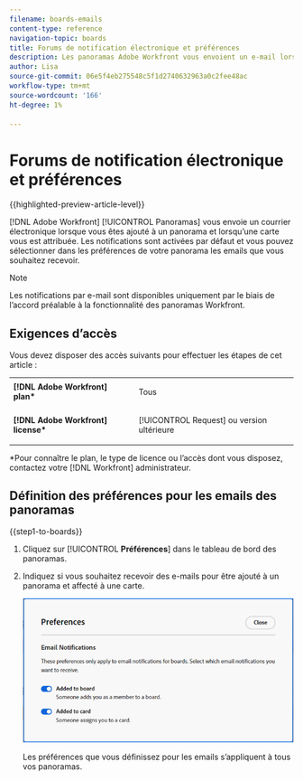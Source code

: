 ```yaml
---
filename: boards-emails
content-type: reference
navigation-topic: boards
title: Forums de notification électronique et préférences
description: Les panoramas Adobe Workfront vous envoient un e-mail lorsque vous êtes ajouté à un panorama et lorsqu’une carte vous est attribuée.
author: Lisa
source-git-commit: 06e5f4eb275548c5f1d2740632963a0c2fee48ac
workflow-type: tm+mt
source-wordcount: '166'
ht-degree: 1%

---
```


# Forums de notification électronique et préférences

{{highlighted-preview-article-level}}

[!DNL Adobe Workfront] [!UICONTROL Panoramas] vous envoie un courrier électronique lorsque vous êtes ajouté à un panorama et lorsqu’une carte vous est attribuée. Les notifications sont activées par défaut et vous pouvez sélectionner dans les préférences de votre panorama les emails que vous souhaitez recevoir.

>[!NOTE]
>
>Les notifications par e-mail sont disponibles uniquement par le biais de l’accord préalable à la fonctionnalité des panoramas Workfront.

## Exigences d’accès

Vous devez disposer des accès suivants pour effectuer les étapes de cet article :

<table style="table-layout:auto"> 
 <col> 
 </col> 
 <col> 
 </col> 
 <tbody> 
  <tr> 
   <td role="rowheader"><strong>[!DNL Adobe Workfront] plan*</strong></td> 
   <td> <p>Tous</p> </td> 
  </tr> 
  <tr> 
   <td role="rowheader"><strong>[!DNL Adobe Workfront] license*</strong></td> 
   <td> <p>[!UICONTROL Request] ou version ultérieure</p> </td> 
  </tr> 
 </tbody> 
</table>

&#42;Pour connaître le plan, le type de licence ou l’accès dont vous disposez, contactez votre [!DNL Workfront] administrateur.

## Définition des préférences pour les emails des panoramas

{{step1-to-boards}}

1. Cliquez sur [!UICONTROL **Préférences**] dans le tableau de bord des panoramas.
1. Indiquez si vous souhaitez recevoir des e-mails pour être ajouté à un panorama et affecté à une carte.

   ![Préférences électroniques des panoramas](assets/boards-email-preferences.png)

   Les préférences que vous définissez pour les emails s’appliquent à tous vos panoramas.
